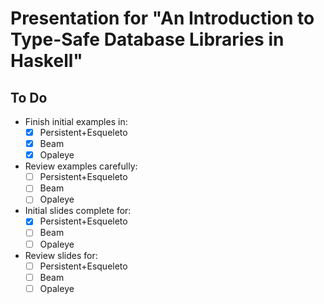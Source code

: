 # Presentation for "An Introduction to Type-Safe Database Libraries in Haskell"

## To Do

- Finish initial examples in:
  - [x] Persistent+Esqueleto
  - [x] Beam
  - [x] Opaleye
- Review examples carefully:
  - [ ] Persistent+Esqueleto
  - [ ] Beam
  - [ ] Opaleye
- Initial slides complete for:
  - [x] Persistent+Esqueleto
  - [ ] Beam
  - [ ] Opaleye
- Review slides for:
  - [ ] Persistent+Esqueleto
  - [ ] Beam
  - [ ] Opaleye

